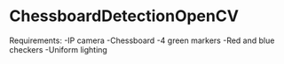 # ChessboardDetectionOpenCV
Requirements:
-IP camera
-Chessboard
-4 green markers
-Red and blue checkers
-Uniform lighting
